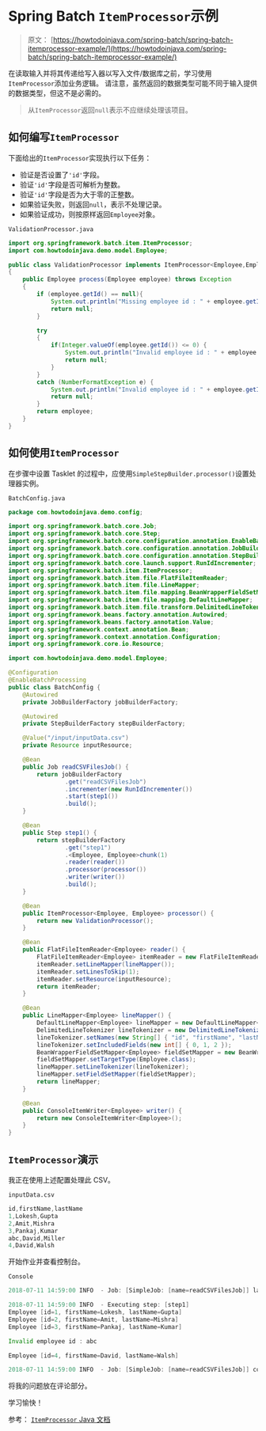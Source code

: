 # Spring Batch `ItemProcessor`示例

> 原文： [https://howtodoinjava.com/spring-batch/spring-batch-itemprocessor-example/](https://howtodoinjava.com/spring-batch/spring-batch-itemprocessor-example/)

在读取输入并将其传递给写入器以写入文件/数据库之前，学习使用`ItemProcessor`添加业务逻辑。 请注意，虽然返回的数据类型可能不同于输入提供的数据类型，但这不是必需的。

> 从`ItemProcessor`返回`null`表示不应继续处理该项目。

## 如何编写`ItemProcessor`

下面给出的`ItemProcessor`实现执行以下任务：

*   验证是否设置了`'id'`字段。
*   验证`'id'`字段是否可解析为整数。
*   验证`'id'`字段是否为大于零的正整数。
*   如果验证失败，则返回`null`，表示不处理记录。
*   如果验证成功，则按原样返回`Employee`对象。

`ValidationProcessor.java`

```java
import org.springframework.batch.item.ItemProcessor;
import com.howtodoinjava.demo.model.Employee;

public class ValidationProcessor implements ItemProcessor<Employee,Employee> 
{
	public Employee process(Employee employee) throws Exception 
	{
		if (employee.getId() == null){
			System.out.println("Missing employee id : " + employee.getId());
			return null;
		} 

		try 
		{
			if(Integer.valueOf(employee.getId()) <= 0) {
				System.out.println("Invalid employee id : " + employee.getId());
				return null;
			}
		}
		catch (NumberFormatException e) {
			System.out.println("Invalid employee id : " + employee.getId());
			return null;
		}
		return employee;
	}
}

```

## 如何使用`ItemProcessor`

在步骤中设置 Tasklet 的过程中，应使用`SimpleStepBuilder.processor()`设置处理器实例。

`BatchConfig.java`

```java
package com.howtodoinjava.demo.config;

import org.springframework.batch.core.Job;
import org.springframework.batch.core.Step;
import org.springframework.batch.core.configuration.annotation.EnableBatchProcessing;
import org.springframework.batch.core.configuration.annotation.JobBuilderFactory;
import org.springframework.batch.core.configuration.annotation.StepBuilderFactory;
import org.springframework.batch.core.launch.support.RunIdIncrementer;
import org.springframework.batch.item.ItemProcessor;
import org.springframework.batch.item.file.FlatFileItemReader;
import org.springframework.batch.item.file.LineMapper;
import org.springframework.batch.item.file.mapping.BeanWrapperFieldSetMapper;
import org.springframework.batch.item.file.mapping.DefaultLineMapper;
import org.springframework.batch.item.file.transform.DelimitedLineTokenizer;
import org.springframework.beans.factory.annotation.Autowired;
import org.springframework.beans.factory.annotation.Value;
import org.springframework.context.annotation.Bean;
import org.springframework.context.annotation.Configuration;
import org.springframework.core.io.Resource;

import com.howtodoinjava.demo.model.Employee;

@Configuration
@EnableBatchProcessing
public class BatchConfig {
	@Autowired
	private JobBuilderFactory jobBuilderFactory;

	@Autowired
	private StepBuilderFactory stepBuilderFactory;

	@Value("/input/inputData.csv")
	private Resource inputResource;

	@Bean
	public Job readCSVFilesJob() {
		return jobBuilderFactory
				.get("readCSVFilesJob")
				.incrementer(new RunIdIncrementer())
				.start(step1())
				.build();
	}

	@Bean
	public Step step1() {
		return stepBuilderFactory
				.get("step1")
				.<Employee, Employee>chunk(1)
				.reader(reader())
				.processor(processor())
				.writer(writer())
				.build();
	}

	@Bean
	public ItemProcessor<Employee, Employee> processor() {
		return new ValidationProcessor();
	}

	@Bean
	public FlatFileItemReader<Employee> reader() {
		FlatFileItemReader<Employee> itemReader = new FlatFileItemReader<Employee>();
		itemReader.setLineMapper(lineMapper());
		itemReader.setLinesToSkip(1);
		itemReader.setResource(inputResource);
		return itemReader;
	}

	@Bean
	public LineMapper<Employee> lineMapper() {
		DefaultLineMapper<Employee> lineMapper = new DefaultLineMapper<Employee>();
		DelimitedLineTokenizer lineTokenizer = new DelimitedLineTokenizer();
		lineTokenizer.setNames(new String[] { "id", "firstName", "lastName" });
		lineTokenizer.setIncludedFields(new int[] { 0, 1, 2 });
		BeanWrapperFieldSetMapper<Employee> fieldSetMapper = new BeanWrapperFieldSetMapper<Employee>();
		fieldSetMapper.setTargetType(Employee.class);
		lineMapper.setLineTokenizer(lineTokenizer);
		lineMapper.setFieldSetMapper(fieldSetMapper);
		return lineMapper;
	}

	@Bean
	public ConsoleItemWriter<Employee> writer() {
		return new ConsoleItemWriter<Employee>();
	}
}

```

## `ItemProcessor`演示

我正在使用上述配置处理此 CSV。

`inputData.csv`

```java
id,firstName,lastName
1,Lokesh,Gupta
2,Amit,Mishra
3,Pankaj,Kumar
abc,David,Miller
4,David,Walsh

```

开始作业并查看控制台。

`Console`

```java
2018-07-11 14:59:00 INFO  - Job: [SimpleJob: [name=readCSVFilesJob]] launched with the following parameters: [{JobID=1531301340005}]

2018-07-11 14:59:00 INFO  - Executing step: [step1]
Employee [id=1, firstName=Lokesh, lastName=Gupta]
Employee [id=2, firstName=Amit, lastName=Mishra]
Employee [id=3, firstName=Pankaj, lastName=Kumar]

Invalid employee id : abc

Employee [id=4, firstName=David, lastName=Walsh]

2018-07-11 14:59:00 INFO  - Job: [SimpleJob: [name=readCSVFilesJob]] completed with the following parameters: [{JobID=1531301340005}] and the following status: [COMPLETED]

```

将我的问题放在评论部分。

学习愉快！

参考： [`ItemProcessor` Java 文档](https://docs.spring.io/spring-batch/4.0.x/api/org/springframework/batch/item/ItemProcessor.html)